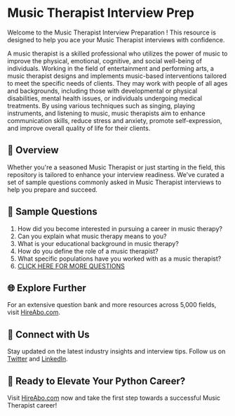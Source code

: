 # Music Therapist Interview Prep

Welcome to the Music Therapist Interview Preparation ! This resource is designed to help you ace your Music Therapist interviews with confidence.

A music therapist is a skilled professional who utilizes the power of music to improve the physical, emotional, cognitive, and social well-being of individuals. Working in the field of entertainment and performing arts, a music therapist designs and implements music-based interventions tailored to meet the specific needs of clients. They may work with people of all ages and backgrounds, including those with developmental or physical disabilities, mental health issues, or individuals undergoing medical treatments. By using various techniques such as singing, playing instruments, and listening to music, music therapists aim to enhance communication skills, reduce stress and anxiety, promote self-expression, and improve overall quality of life for their clients.

## 🚀 Overview

Whether you're a seasoned Music Therapist or just starting in the field, this repository is tailored to enhance your interview readiness. We've curated a set of sample questions commonly asked in Music Therapist interviews to help you prepare and succeed.

## 📝 Sample Questions

1. How did you become interested in pursuing a career in music therapy?
2. Can you explain what music therapy means to you?
3. What is your educational background in music therapy?
4. How do you define the role of a music therapist?
5. What specific populations have you worked with as a music therapist?
6. [CLICK HERE FOR MORE QUESTIONS](https://hireabo.com/job/16_1_8/Music%20Therapist)

## 🌐 Explore Further

For an extensive question bank and more resources across 5,000 fields, visit [HireAbo.com](https://www.hireabo.com).

## 📱 Connect with Us

Stay updated on the latest industry insights and interview tips. Follow us on [Twitter](https://twitter.com/hireabo) and [LinkedIn](https://www.linkedin.com/in/hire-abo-3609972a8/).

## 🚀 Ready to Elevate Your Python Career?

Visit [HireAbo.com](https://www.hireabo.com) now and take the first step towards a successful Music Therapist career!
